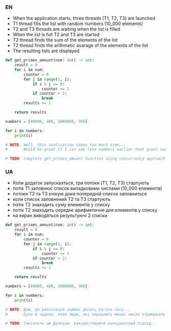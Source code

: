 ### EN

- When the application starts, three threads (T1, T2, T3) are launched
- T1 thread fills the list with random numbers (10_000 elements)
- T2 and T3 threads are waiting when the list is filled
- When the list is full T2 and T3 are started
- T2 thread finds the sum of the elements of the list
- T2 thread finds the arithmetic avarage of the elements of the list
- The resulting lists are displayed

```python
def get_primes_amount(num: int) -> int:
    result = 0
    for i in num:
        counter = 0
        for j in range(1, i):
            if i % j == 0:
                counter += 1
            if counter > 2:
                break
        results += 1

    return results

numbers = [40000, 400, 1000000, 700]

for i in numbers:
    print(i)

# NOTE: Well, this realization takes too much time...
#       Would be great if I can see less numbers earlier that great numbers :)

# TODO: Complete get_primes_amount function using concurrency approach
```

### UA

- Коли додаток запускаэться, три потоки (T1, T2, T3) стартують
- потік T1 заповнює список випадковими числами (10_000 елементів)
- потоки T2 та T3 очікую доки попередній список заповниться
- коли список заповнений T2 та T3 стартують
- потік T2 знаходить суму елементів у списку
- потік T2 знаходить середнє арифметичне для елементів у списку
- на екран виводяться результуючі 2 списки

```python
def get_primes_amount(num: int) -> int:
    result = 0
    for i in num:
        counter = 0
        for j in range(1, i):
            if i % j == 0:
                counter += 1
            if counter > 2:
                break
        results += 1

    return results

numbers = [40000, 400, 1000000, 700]

for i in numbers:
    print(i)

# NOTE: Щож. Ця реалізація займає досить багато часу...
#       Було б чудово, якби люди, які передають менші числа отримували результатми швидше ніж ті, хто передають великі значення

# TODO: Закінчіть цю функцію, використовуючи конкурентний підхід.
```
